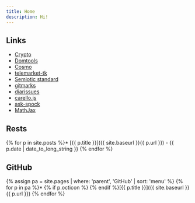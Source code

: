 ```yaml
---
title: Home
description: Hi!
---
```


## Links

- [Crypto](crypto/)
- [Domtools](domtools/)
- [Cosmo](Cosmo/)
- [telemarket-tk](https://telemarket-tk.github.io/)
- [Semiotic standard](semiotic-standard/)
- [gitmarks](gitmarks/)
- [diarissues](diarissues/)
- [carello.js](carello.js/)
- [ask-spock](ask-spock/)
- [MathJax](mathjax/)

## Rests

{% for p in site.posts %}* [{{ p.title }}]({{ site.baseurl }}{{ p.url }}) - {{ p.date | date_to_long_string }}
{% endfor %}

## GitHub

{% assign pa = site.pages | where: 'parent', 'GitHub' | sort: 'menu' %}
{% for p in pa %}* {% if p.octicon %}<span class="octicon octicon-{{ p.octicon }}"></span> {% endif %}[{{ p.title }}]({{ site.baseurl }}{{ p.url }})
{% endfor %}

